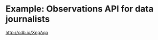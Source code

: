 # Example: Observations API for data journalists

http://cdb.io/XngAqa

<script id='cartodb-1363704652120' src='http://ebtutorial.cartodb.com/tables/observations/embed_map.js?title=true&description=true&search=false&shareable=true&cartodb_logo=true&scrollwheel=true&sql=&sw_lat=55.637686135397544&sw_lon=12.43377685546875&ne_lat=55.72865675118282&ne_lon=12.76336669921875&height=400&id=cartodb-1363704652120'></script>